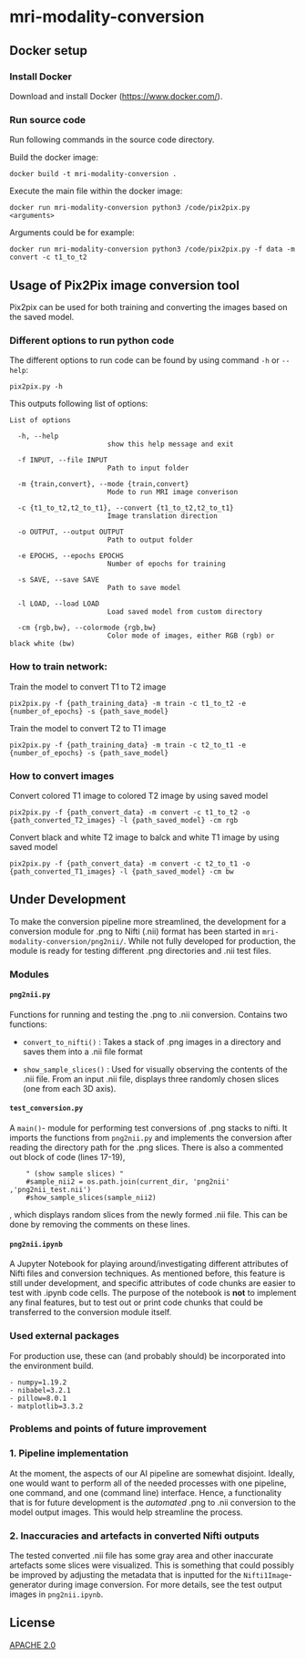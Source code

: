 # mri-modality-conversion

## Docker setup

### Install Docker

Download and install Docker (https://www.docker.com/).

### Run source code

Run following commands in the source code directory.

Build the docker image:
```
docker build -t mri-modality-conversion .
```

Execute the main file within the docker image:
```
docker run mri-modality-conversion python3 /code/pix2pix.py <arguments>
```

Arguments could be for example:
```
docker run mri-modality-conversion python3 /code/pix2pix.py -f data -m convert -c t1_to_t2
```


## Usage of Pix2Pix image conversion tool

Pix2pix can be used for both training and converting the images based on the saved model.

### Different options to run python code

The different options to run code can be found by using command ```-h``` or ```--help```:
````
pix2pix.py -h 
````
This outputs following list of options:
````
List of options

  -h, --help            
                        show this help message and exit

  -f INPUT, --file INPUT
                        Path to input folder

  -m {train,convert}, --mode {train,convert}
                        Mode to run MRI image converison

  -c {t1_to_t2,t2_to_t1}, --convert {t1_to_t2,t2_to_t1}
                        Image translation direction

  -o OUTPUT, --output OUTPUT
                        Path to output folder

  -e EPOCHS, --epochs EPOCHS
                        Number of epochs for training

  -s SAVE, --save SAVE  
                        Path to save model

  -l LOAD, --load LOAD  
                        Load saved model from custom directory

  -cm {rgb,bw}, --colormode {rgb,bw}
                        Color mode of images, either RGB (rgb) or black white (bw)
````

### How to train network:

Train the model to convert T1 to T2 image
````
pix2pix.py -f {path_training_data} -m train -c t1_to_t2 -e {number_of_epochs} -s {path_save_model}
````

Train the model to convert T2 to T1 image
````
pix2pix.py -f {path_training_data} -m train -c t2_to_t1 -e {number_of_epochs} -s {path_save_model}
````

### How to convert images

Convert colored T1 image to colored T2 image by using saved model
````
pix2pix.py -f {path_convert_data} -m convert -c t1_to_t2 -o {path_converted_T2_images} -l {path_saved_model} -cm rgb
````

Convert black and white T2 image to balck and white T1 image by using saved model
````
pix2pix.py -f {path_convert_data} -m convert -c t2_to_t1 -o {path_converted_T1_images} -l {path_saved_model} -cm bw
````




## Under Development

To make the conversion pipeline more streamlined, the development for a conversion module for .png to Nifti (.nii) format has been started in ```mri-modality-conversion/png2nii/```. While not fully developed for production, the module is ready for testing different .png directories and .nii test files.

### Modules

#### ```png2nii.py```

Functions for running and testing the .png to .nii conversion. Contains two functions:

* ```convert_to_nifti()``` : Takes a stack of .png images in a directory and saves them into a .nii file format


* ```show_sample_slices()``` : Used for visually observing the contents of the .nii file. From an input .nii file, displays three randomly chosen slices (one from each 3D axis).


#### ```test_conversion.py```

A ```main()```- module for performing test conversions of .png stacks to nifti. It imports the functions from ```png2nii.py``` and implements the conversion after reading the directory path for the .png slices. There is also a commented out block of code (lines 17-19), 

```
    " (show sample slices) "
    #sample_nii2 = os.path.join(current_dir, 'png2nii' ,'png2nii_test.nii')
    #show_sample_slices(sample_nii2)
```

, which displays random slices from the newly formed .nii file. This can be done by removing the comments on these lines.



#### ```png2nii.ipynb```

A Jupyter Notebook for playing around/investigating different attributes of Nifti files and conversion techniques. As mentioned before, this feature is still under development, and specific attributes of code chunks are easier to test with .ipynb code cells. The purpose of the notebook is  **not** to implement any final features, but to test out or print code chunks that could be transferred to the conversion module itself.

### Used external packages

For production use, these can (and probably should) be incorporated into the environment build.

```
- numpy=1.19.2 
- nibabel=3.2.1
- pillow=8.0.1
- matplotlib=3.3.2
```


### Problems and points of future improvement

### 1. Pipeline implementation

At the moment, the aspects of our AI pipeline are somewhat disjoint. Ideally, one would want to perform all of the needed processes with one pipeline, one command, and one (command line) interface. Hence, a functionality that is for future development is the *automated* .png to .nii conversion to the model output images. This would help streamline the process.

### 2. Inaccuracies and artefacts in converted Nifti outputs

The tested converted .nii file has some gray area and other inaccurate artefacts some slices were visualized. This is something that could possibly be improved by adjusting the metadata that is inputted for the ```Nifti1Image```-generator during image conversion. For more details, see the test output images in ```png2nii.ipynb```. 


## License
[APACHE 2.0](https://www.apache.org/licenses/LICENSE-2.0)
